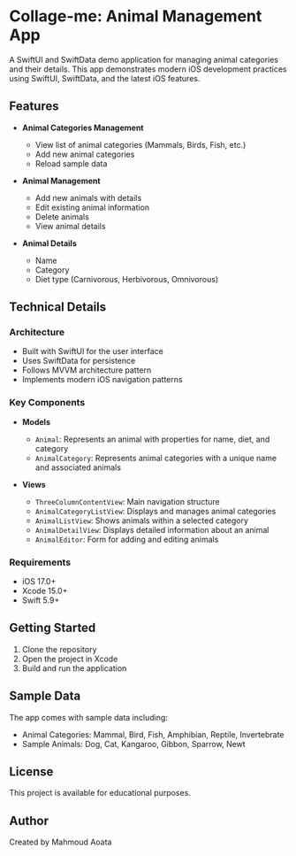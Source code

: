 # Collage-me: Animal Management App

A SwiftUI and SwiftData demo application for managing animal categories and their details. This app demonstrates modern iOS development practices using SwiftUI, SwiftData, and the latest iOS features.

## Features

- **Animal Categories Management**
  - View list of animal categories (Mammals, Birds, Fish, etc.)
  - Add new animal categories
  - Reload sample data

- **Animal Management**
  - Add new animals with details
  - Edit existing animal information
  - Delete animals
  - View animal details

- **Animal Details**
  - Name
  - Category
  - Diet type (Carnivorous, Herbivorous, Omnivorous)

## Technical Details

### Architecture
- Built with SwiftUI for the user interface
- Uses SwiftData for persistence
- Follows MVVM architecture pattern
- Implements modern iOS navigation patterns

### Key Components

- **Models**
  - `Animal`: Represents an animal with properties for name, diet, and category
  - `AnimalCategory`: Represents animal categories with a unique name and associated animals

- **Views**
  - `ThreeColumnContentView`: Main navigation structure
  - `AnimalCategoryListView`: Displays and manages animal categories
  - `AnimalListView`: Shows animals within a selected category
  - `AnimalDetailView`: Displays detailed information about an animal
  - `AnimalEditor`: Form for adding and editing animals

### Requirements

- iOS 17.0+
- Xcode 15.0+
- Swift 5.9+

## Getting Started

1. Clone the repository
2. Open the project in Xcode
3. Build and run the application

## Sample Data

The app comes with sample data including:
- Animal Categories: Mammal, Bird, Fish, Amphibian, Reptile, Invertebrate
- Sample Animals: Dog, Cat, Kangaroo, Gibbon, Sparrow, Newt

## License

This project is available for educational purposes.

## Author

Created by Mahmoud Aoata 